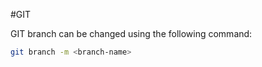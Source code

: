 #GIT 

GIT branch can be changed using the following command: 

```bash
git branch -m <branch-name>
```

